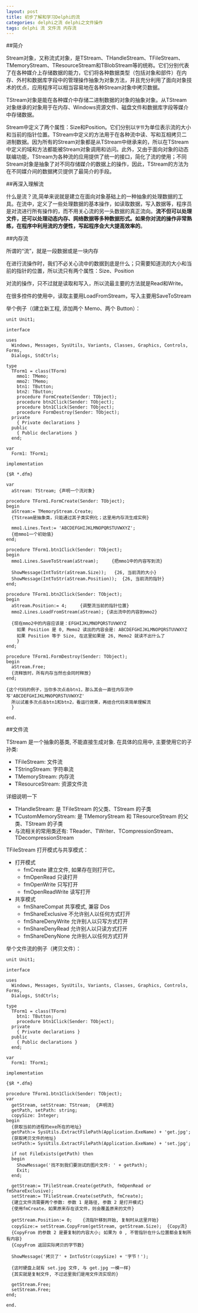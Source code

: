 ```yaml
---
layout: post
title: 初步了解和学习Delphi的流
categories: delphi之流 delphi之文件操作
tags: delphi 流 文件流 内存流
---
```


##简介

Stream对象，又称流式对象，是TStream、THandleStream、TFileStream、TMemoryStream、TResourceStream和TBlobStream等的统称。它们分别代表了在各种媒介上存储数据的能力，它们将各种数据类型（包括对象和部件）在内存、外村和数据库字段中的管理操作抽象为对象方法，并且充分利用了面向对象技术的优点，应用程序可以相当容易地在各种Stream对象中拷贝数据。

TStream对象是能在各种媒介中存储二进制数据的对象的抽象对象。从TStream对象继承的对象用于在内存、Windows资源文件、磁盘文件和数据库字段等媒介中存储数据。

Stream中定义了两个属性：Size和Position。它们分别以`字节`为单位表示流的大小和当前的指针位置。TStream中定义的方法用于在各种流中读、写和互相拷贝二进制数据。因为所有的Stream对象都是从TStream中继承来的，所以在TStream中定义的域和方法都能被Stream对象调用和访问。此外，又由于面向对象的动态联编功能，TStream为各种流的应用提供了统一的接口，简化了流的使用；不同Stream对象是抽象了对不同存储媒介的数据上的操作，因此，TStream的方法为在不同媒介间的数据拷贝提供了最简介的手段。

##再深入理解流

什么是流？流,简单来说就是建立在面向对象基础上的一种抽象的处理数据的工具。在流中，定义了一些处理数据的基本操作，如读取数据，写入数据等，程序员是对流进行所有操作的，而不用关心流的另一头数据的真正流向。**流不但可以处理文件，还可以处理动态内存、网络数据等多种数据形式。如果你对流的操作非常熟练，在程序中利用流的方便性，写起程序会大大提高效率的**。

##内存流

所谓的“流”，就是一段数据或是一块内存

在进行流操作时，我们不必关心流中的数据到底是什么；只需要知道流的大小和当前的指针的位置，所以流只有两个属性：Size、Position

对流的操作，只不过就是读取和写入，所以流最主要的方法就是Read和Write。

在很多控件的使用中，读取主要用LoadFromStream，写入主要用SaveToStream

举个例子（(建立新工程, 添加两个 Memo、两个 Button）：

```
unit Unit1;

interface

uses
  Windows, Messages, SysUtils, Variants, Classes, Graphics, Controls, Forms,
  Dialogs, StdCtrls;

type
  TForm1 = class(TForm)
    mmo1: TMemo;
    mmo2: TMemo;
    btn1: TButton;
    btn2: TButton;
    procedure FormCreate(Sender: TObject);
    procedure btn2Click(Sender: TObject);
    procedure btn1Click(Sender: TObject);
    procedure FormDestroy(Sender: TObject);
  private
    { Private declarations }
  public
    { Public declarations }
  end;

var
  Form1: TForm1;

implementation

{$R *.dfm}

var
  aStream: TStream; {声明一个流对象}

procedure TForm1.FormCreate(Sender: TObject);
begin
  aStream:= TMemoryStream.Create;
  {TStream是抽象类，只能通过其子类实例化；这里用内存流生成实例}

  mmo1.Lines.Text:= 'ABCDEFGHIJKLMNOPQRSTUVWXYZ';
  {给mmo1一个初始值}
end;

procedure TForm1.btn1Click(Sender: TObject);
begin
  mmo1.Lines.SaveToStream(aStream);     {把mmo1中的内容写到流}

  ShowMessage(IntToStr(aStream.Size));   {26, 当前流的大小}
  ShowMessage(IntToStr(aStream.Position));  {26, 当前流的指针}
end;

procedure TForm1.btn2Click(Sender: TObject);
begin
  aStream.Position:= 4;     {调整流当前的指针位置}
  mmo2.Lines.LoadFromStream(aStream); {读出流中的内容到mmo2}

  {现在mmo2中的内容应该是：EFGHIJKLMNOPQRSTUVWXYZ
    如果 Position 是 0, Memo2 读出的内容会是: ABCDEFGHIJKLMNOPQRSTUVWXYZ
    如果 Position 等于 Size, 在这里如果是 26, Memo2 就读不出什么了
    }
end;

procedure TForm1.FormDestroy(Sender: TObject);
begin
  aStream.Free;
  {流释放时，所有内存当然也会同时释放}
end;

{这个代码的例子，当你多次点击btn1，那么其会一直往内存流中写'ABCDEFGHIJKLMNOPQRSTUVWXYZ'
  所以试着多次点击btn1和btn2，看运行效果，再结合代码来简单理解流
  }

end.
```

##文件流

TStream 是一个抽象的基类, 不能直接生成对象. 在具体的应用中, 主要使用它的子孙类:

* TFileStream: 文件流
* TStringStream: 字符串流
* TMemoryStream: 内存流
* TResourceStream: 资源文件流

详细说明一下

* THandleStream: 是 TFileStream 的父类、TStream 的子类
* TCustomMemoryStream: 是 TMemoryStream 和 TResourceStream 的父类、TStream 的子类
* 与流相关的常用类还有: TReader、TWriter、TCompressionStream、TDecompressionStream

TFileStream 打开模式与共享模式：

* 打开模式
  * fmCreate  		    建立文件, 如果存在则打开它。
  * fmOpenRead 		    只读打开
  * fmOpenWrite 		  只写打开
  * fmOpenReadWrite 	读写打开
* 共享模式
  * fmShareCompat 		  共享模式, 兼容 Dos
  * fmShareExclusive  	不允许别人以任何方式打开
  * fmShareDenyWrite  	允许别人以只写方式打开
  * fmShareDenyRead 		允许别人以只读方式打开
  * fmShareDenyNone 		允许别人以任何方式打开

举个文件流的例子（拷贝文件）：

```
unit Unit1;

interface

uses
  Windows, Messages, SysUtils, Variants, Classes, Graphics, Controls, Forms,
  Dialogs, StdCtrls;

type
  TForm1 = class(TForm)
    btn1: TButton;
    procedure btn1Click(Sender: TObject);
  private
    { Private declarations }
  public
    { Public declarations }
  end;

var
  Form1: TForm1;

implementation

{$R *.dfm}

procedure TForm1.btn1Click(Sender: TObject);
var
  getStream, setStream: TStream;  {声明流}
  getPath, setPath: string;
  copySize: Integer;
begin
  {获取当前的进程的exe所在的地址}
  getPath:= SysUtils.ExtractFilePath(Application.ExeName) + 'get.jpg';
  {获取拷贝文件的地址}
  setPath:= SysUtils.ExtractFilePath(Application.ExeName) + 'set.jpg';

  if not FileExists(getPath) then
  begin
    ShowMessage('找不到我们要测试的图片文件: ' + getPath);
    Exit;
  end;

  getStream:= TFileStream.Create(getPath, fmOpenRead or fmShareExclusive);
  setStream:= TFileStream.Create(setPath, fmCreate);
  {建立文件流需要两个参数: 参数 1 是路径, 参数 2 是打开模式}
  {使用fmCreate，如果原来存在该文件，则会覆盖原来的文件}

  getStream.Position:= 0;    {流指针移到开始, 复制时从这里开始}
  copySize:= setStream.CopyFrom(getStream, getStream.Size);  {Copy流}
  {CopyFrom 的参数 2 是要复制的内容大小; 如果为 0 , 不管指针在什么位置都会复制所有内容}
  {CopyFrom 返回实际拷贝的字节数}

  ShowMessage('拷贝了' + IntToStr(copySize) + '字节！');

  {这时硬盘上就有 set.jpg 文件, 与 get.jpg 一模一样}
  {其实就是复制文件, 不过这里我们是用文件流实现的}

  getStream.Free;
  setStream.Free;
end;

end.
```
